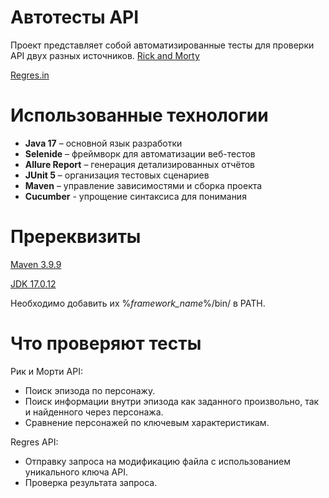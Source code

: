 # Автотесты API

Проект представляет собой автоматизированные тесты для проверки API двух разных источников.
[Rick and Morty](https://rickandmortyapi.com/api)

[Regres.in](https://reqres.in/api)

# Использованные технологии

- **Java 17** – основной язык разработки
- **Selenide** – фреймворк для автоматизации веб-тестов
- **Allure Report** – генерация детализированных отчётов
- **JUnit 5** – организация тестовых сценариев
- **Maven** – управление зависимостями и сборка проекта
- **Сucumber** - упрощение синтаксиса для понимания

# Пререквизиты

[Maven 3.9.9](https://dlcdn.apache.org/maven/maven-3/3.9.9/binaries/apache-maven-3.9.9-bin.zip)

[JDK 17.0.12](https://www.oracle.com/java/technologies/javase/jdk17-archive-downloads.html)

Необходимо добавить их %_framework_name_%/bin/ в PATH.

# Что проверяют тесты

Рик и Морти API:

- Поиск эпизода по персонажу.
- Поиск информации внутри эпизода как заданного произвольно, так и найденного через персонажа.
- Сравнение персонажей по ключевым характеристикам.

Regres API:

- Отправку запроса на модификацию файла с использованием уникального ключа API.
- Проверка результата запроса.